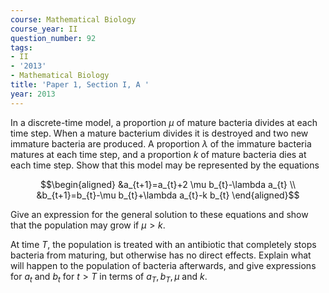 ```yaml
---
course: Mathematical Biology
course_year: II
question_number: 92
tags:
- II
- '2013'
- Mathematical Biology
title: 'Paper 1, Section I, A '
year: 2013
---
```




In a discrete-time model, a proportion $\mu$ of mature bacteria divides at each time step. When a mature bacterium divides it is destroyed and two new immature bacteria are produced. A proportion $\lambda$ of the immature bacteria matures at each time step, and a proportion $k$ of mature bacteria dies at each time step. Show that this model may be represented by the equations

$$\begin{aligned}
&a_{t+1}=a_{t}+2 \mu b_{t}-\lambda a_{t} \\
&b_{t+1}=b_{t}-\mu b_{t}+\lambda a_{t}-k b_{t}
\end{aligned}$$

Give an expression for the general solution to these equations and show that the population may grow if $\mu>k$.

At time $T$, the population is treated with an antibiotic that completely stops bacteria from maturing, but otherwise has no direct effects. Explain what will happen to the population of bacteria afterwards, and give expressions for $a_{t}$ and $b_{t}$ for $t>T$ in terms of $a_{T}, b_{T}, \mu$ and $k$.